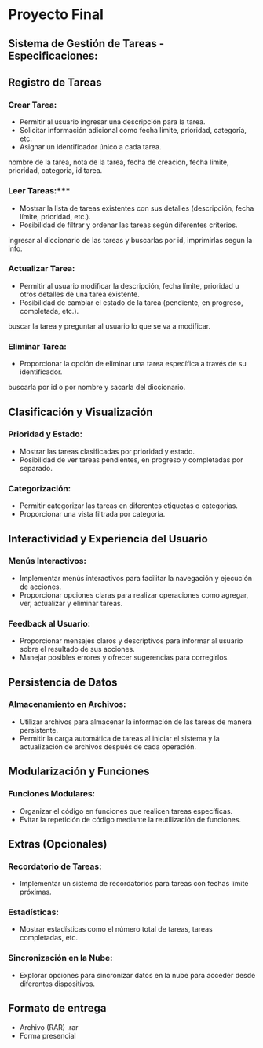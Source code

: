  # Proyecto Final 

## Sistema de Gestión de Tareas - Especificaciones:

## Registro de Tareas

### Crear Tarea:
  - Permitir al usuario ingresar una descripción para la tarea.
  - Solicitar información adicional como fecha límite, prioridad, categoría, etc.
  - Asignar un identificador único a cada tarea.

nombre de la tarea, nota de la tarea, fecha de creacion, fecha limite, prioridad, categoria, id tarea.
   
### Leer Tareas:***
  - Mostrar la lista de tareas existentes con sus detalles (descripción, fecha límite, prioridad, etc.).
  - Posibilidad de filtrar y ordenar las tareas según diferentes criterios.

ingresar al diccionario de las tareas y buscarlas por id, imprimirlas segun la info. 

### Actualizar Tarea:
  - Permitir al usuario modificar la descripción, fecha límite, prioridad u otros detalles de una tarea existente.
  - Posibilidad de cambiar el estado de la tarea (pendiente, en progreso, completada, etc.).

buscar la tarea y preguntar al usuario lo que se va a modificar.

### Eliminar Tarea:
  - Proporcionar la opción de eliminar una tarea específica a través de su identificador.

buscarla por id o por nombre y sacarla del diccionario.

## Clasificación y Visualización

### Prioridad y Estado:
   - Mostrar las tareas clasificadas por prioridad y estado.
   - Posibilidad de ver tareas pendientes, en progreso y completadas por separado.

### Categorización:
   - Permitir categorizar las tareas en diferentes etiquetas o categorías.
   - Proporcionar una vista filtrada por categoría.

## Interactividad y Experiencia del Usuario

### Menús Interactivos:
- Implementar menús interactivos para facilitar la navegación y ejecución de acciones.
- Proporcionar opciones claras para realizar operaciones como agregar, ver, actualizar y eliminar tareas.

### Feedback al Usuario:
- Proporcionar mensajes claros y descriptivos para informar al usuario sobre el resultado de sus acciones.
- Manejar posibles errores y ofrecer sugerencias para corregirlos.

## Persistencia de Datos

### Almacenamiento en Archivos:
- Utilizar archivos para almacenar la información de las tareas de manera persistente.
- Permitir la carga automática de tareas al iniciar el sistema y la actualización de archivos después de cada operación.

##  Modularización y Funciones

### Funciones Modulares:
- Organizar el código en funciones que realicen tareas específicas.
- Evitar la repetición de código mediante la reutilización de funciones.

##  Extras (Opcionales)

### Recordatorio de Tareas:
- Implementar un sistema de recordatorios para tareas con fechas límite próximas.

### Estadísticas:
- Mostrar estadísticas como el número total de tareas, tareas completadas, etc.

### Sincronización en la Nube:
- Explorar opciones para sincronizar datos en la nube para acceder desde diferentes dispositivos.

## Formato de entrega
- Archivo (RAR) .rar
- Forma presencial